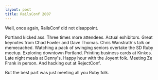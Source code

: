 ```yaml
--- 
layout: post
title: RailsConf 2007
---
```

Well, once again, RailsConf did not disappoint.

Portland kicked ass. Three times more attendees. Actual exhibitors. Great keynotes from Chad Fowler and Dave Thomas. Chris Wanstrath's talk on memecached. Watching a pack of swinging seniors overtake the SD Ruby meetup. Exploring downtown Portland. Printing business cards at Kinkos. Late night meals at Denny's. Happy hour with the Joyent folk. Meeting Ze Frank in person. And hacking out at RejectConf.

But the best part was just meeting all you Ruby folk.
